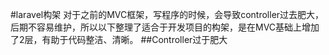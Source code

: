 #laravel构架
对于之前的MVC框架，写程序的时候，会导致controller过去肥大，后期不容易维护，所以以下整理了适合于开发项目的构架，是在MVC基础上增加了2层，有助于代码整洁、清晰。
##Controller过于肥大

